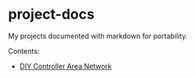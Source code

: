 # project-docs

My projects documented with markdown for portability.

Contents:

- [DIY Controller Area Network](diy-can/project.md)
